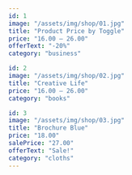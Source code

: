 ```yaml
---
id: 1
image: "/assets/img/shop/01.jpg"
title: "Product Price by Toggle"
price: "16.00 – 26.00"
offerText: "-20%"
category: "business"

id: 2
image: "/assets/img/shop/02.jpg"
title: "Creative Life"
price: "16.00 – 26.00"
category: "books"

id: 3
image: "/assets/img/shop/03.jpg"
title: "Brochure Blue"
price: "18.00"
salePrice: "27.00"
offerText: "Sale!"
category: "cloths"
---
```

